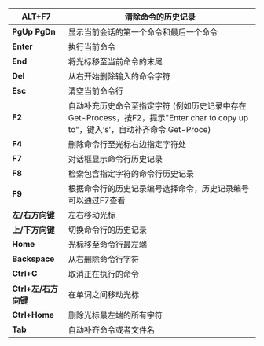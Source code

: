 | **ALT+F7**           | 清除命令的历史记录                                           |
| -------------------- | ------------------------------------------------------------ |
| **PgUp PgDn**        | 显示当前会话的第一个命令和最后一个命令                       |
| **Enter**            | 执行当前命令                                                 |
| **End**              | 将光标移至当前命令的末尾                                     |
| **Del**              | 从右开始删除输入的命令字符                                   |
| **Esc**              | 清空当前命令行                                               |
| **F2**               | 自动补充历史命令至指定字符 (例如历史记录中存在Get-Process，按F2，提示"Enter char to copy up to"，键入‘s’，自动补齐命令:Get-Proce) |
| **F4**               | 删除命令行至光标右边指定字符处                               |
| **F7**               | 对话框显示命令行历史记录                                     |
| **F8**               | 检索包含指定字符的命令行历史记录                             |
| **F9**               | 根据命令行的历史记录编号选择命令，历史记录编号可以通过F7查看 |
| **左/右方向键**      | 左右移动光标                                                 |
| **上/下方向键**      | 切换命令行的历史记录                                         |
| **Home**             | 光标移至命令行最左端                                         |
| **Backspace**        | 从右删除命令行字符                                           |
| **Ctrl+C**           | 取消正在执行的命令                                           |
| **Ctrl+左/右方向键** | 在单词之间移动光标                                           |
| **Ctrl+Home**        | 删除光标最左端的所有字符                                     |
| **Tab**              | 自动补齐命令或者文件名                                       |